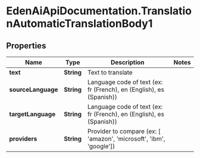 # EdenAiApiDocumentation.TranslationAutomaticTranslationBody1

## Properties
Name | Type | Description | Notes
------------ | ------------- | ------------- | -------------
**text** | **String** | Text to translate | 
**sourceLanguage** | **String** | Language code of text (ex: fr (French), en (English), es (Spanish)) | 
**targetLanguage** | **String** | Language code of text (ex: fr (French), en (English), es (Spanish)) | 
**providers** | **String** | Provider to compare (ex: [ &#x27;amazon&#x27;, &#x27;microsoft&#x27;, &#x27;ibm&#x27;, &#x27;google&#x27;]) | 
